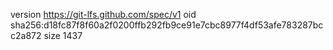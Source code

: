 version https://git-lfs.github.com/spec/v1
oid sha256:d18fc87f8f60a2f0200ffb292fb9ce91e7cbc8977f4df53afe783287bcc2a872
size 1437
